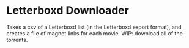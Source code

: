 # Letterboxd Downloader

Takes a csv of a Letterboxd list (in the Letterboxd export format), and creates a file of magnet links for each movie.
WIP: download all of the torrents.